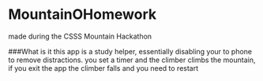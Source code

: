 # MountainOHomework

made during the CSSS Mountain Hackathon

###What is it 
this app is a study helper, essentially disabling your to phone to remove distractions.
you set a timer and the climber climbs the mountain, if you exit the app the climber falls and you need to restart
